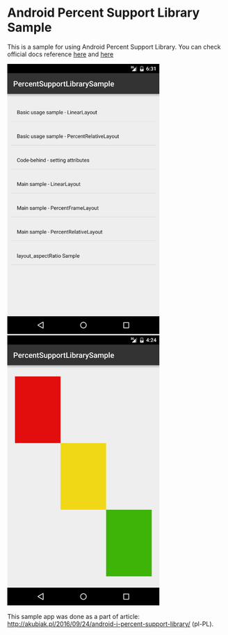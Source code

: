 # Android Percent Support Library Sample

This is a sample for using Android Percent Support Library.
You can check official docs reference [here](https://developer.android.com/topic/libraries/support-library/features.html#percent) and [here](https://developer.android.com/reference/android/support/percent/package-summary.html)

<img src="https://github.com/arek-kubiak/AndroidPercentSupportLibrarySample/blob/master/android_percent_support_library_sample.png" alt="PercentSupportLibrarySample" width=350px/>

<img src="https://github.com/arek-kubiak/AndroidPercentSupportLibrarySample/blob/master/android_percent_support_library_sample_02.png" alt="PercentSupportLibrarySample" width=350px/>


This sample app was done as a part of article: http://akubiak.pl/2016/09/24/android-i-percent-support-library/ (pl-PL). 

